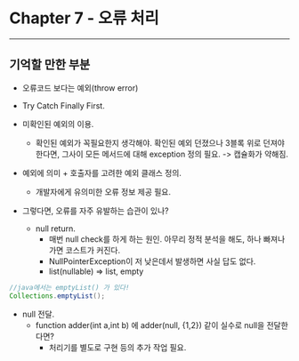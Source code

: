 # Chapter 7 - 오류 처리
---
## 기억할 만한 부분
- 오류코드 보다는 예외(throw error)
- Try Catch Finally First.
- 미확인된 예외의 이용.
  - 확인된 예외가 꼭필요한지 생각해야. 확인된 예외 던졌으나 3블록 위로 던져야한다면, 그사이 모든 메서드에 대해 exception 정의 필요. -> 캡슐화가 약해짐. 
- 예외에 의미 + 호출자를 고려한 예외 클래스 정의.
  - 개발자에게 유의미한 오류 정보 제공 필요.

- 그렇다면, 오류를 자주 유발하는 습관이 있나?
  - null return. 
    - 매번 null check를 하게 하는 원인. 아무리 정적 분석을 해도, 하나 빠져나가면 코스트가 커진다.
    - NullPointerException이 저 낮은데서 발생하면 사실 답도 없다.
    - list(nullable) => list, empty
```java 
//java에서는 emptyList() 가 있다!
Collections.emptyList();
```
  - null 전달.  
    - function adder(int a,int b) 에 adder(null, {1,2}) 같이 실수로 null을 전달한다면?
      - 처리기를 별도로 구현 등의 추가 작업 필요.